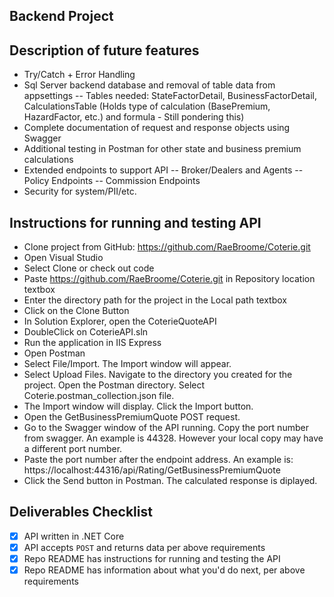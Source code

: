 ## Backend Project

## Description of future features
- Try/Catch + Error Handling
- Sql Server backend database and removal of table data from appsettings
  -- Tables needed: StateFactorDetail, BusinessFactorDetail, CalculationsTable (Holds type of calculation (BasePremium, HazardFactor, etc.) and formula - Still pondering this)
- Complete documentation of request and response objects using Swagger
- Additional testing in Postman for other state and business premium calculations
- Extended endpoints to support API
  -- Broker/Dealers and Agents
  -- Policy Endpoints
  -- Commission Endpoints
- Security for system/PII/etc. 

## Instructions for running and testing API
- Clone project from GitHub: https://github.com/RaeBroome/Coterie.git
- Open Visual Studio
- Select Clone or check out code
- Paste https://github.com/RaeBroome/Coterie.git in Repository location textbox
- Enter the directory path for the project in the Local path textbox
- Click on the Clone Button
- In Solution Explorer, open the CoterieQuoteAPI
- DoubleClick on CoterieAPI.sln
- Run the application in IIS Express
- Open Postman
- Select File/Import. The Import window will appear. 
- Select Upload Files. Navigate to the directory you created for the project. Open the Postman directory. Select Coterie.postman_collection.json file.
- The Import window will display. Click the Import button. 
- Open the GetBusinessPremiumQuote POST request.
- Go to the Swagger window of the API running. Copy the port number from swagger. An example is 44328. However your local copy may have a different port number. 
- Paste the port number after the endpoint address. An example is: https://localhost:44316/api/Rating/GetBusinessPremiumQuote
- Click the Send button in Postman. The calculated response is diplayed. 

## Deliverables Checklist
- [X] API written in .NET Core
- [X] API accepts `POST` and returns data per above requirements
- [X] Repo README has instructions for running and testing the API
- [X] Repo README has information about what you'd do next, per above requirements
